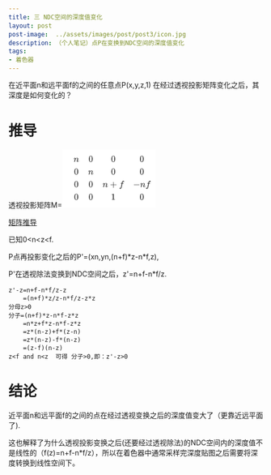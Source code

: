 ```yaml
---
title: 三 NDC空间的深度值变化
layout: post
post-image:  ../assets/images/post/post3/icon.jpg
description: （个人笔记）点P在变换到NDC空间的深度值变化
tags:
- 着色器
---
```




  在近平面n和远平面f的之间的任意点P(x,y,z,1) 在经过透视投影矩阵变化之后，其深度是如何变化的？

# 推导

 透视投影矩阵M=![1](../assets/images/post/post3/1.png)

[矩阵推导](https://www.bilibili.com/video/BV1X7411F744?p=4/)

已知0<n<z<f.

P点再投影变化之后的P'=(xn,yn,(n+f)*z-n\*f,z),

P'在透视除法变换到NDC空间之后，z'=n+f-n*f/z.

```
z'-z=n+f-n*f/z-z
    =(n+f)*z/z-n*f/z-z*z
分母z>0
分子=(n+f)*z-n*f-z*z
    =n*z+f*z-n*f-z*z
    =z*(n-z)+f*(z-n)
    =z*(n-z)-f*(n-z)
    =(z-f)(n-z)
z<f and n<z  可得 分子>0,即：z'-z>0

```

# 结论

近平面n和远平面f的之间的点在经过透视变换之后的深度值变大了（更靠近远平面了).

这也解释了为什么透视投影变换之后(还要经过透视除法)的NDC空间内的深度值不是线性的（f(z)=n+f-n*f/z），所以在着色器中通常采样完深度贴图之后需要将深度转换到线性空间下。